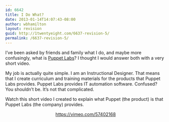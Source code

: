 ```yaml
---
id: 6642
title: I Do What?
date: 2013-01-14T14:07:43-08:00
author: wbhamilton
layout: revision
guid: http://1twentyeight.com/6637-revision-5/
permalink: /6637-revision-5/
---
```

I&#8217;ve been asked by friends and family what I do, and maybe more confusingly, what is [Puppet Labs](http://puppetlabs.com)? I thought I would answer both with a very short video.

My job is actually quite simple. I am an Instructional Designer. That means that I create curriculum and training materials for the products that Puppet Labs provides. Puppet Labs provides IT automation software. Confused? You shouldn&#8217;t be. It&#8217;s not that complicated.

Watch this short video I created to explain what Puppet (the product) is that Puppet Labs (the company) provides.

<p style="text-align: center;">
   <a href="https://vimeo.com/57402168">https://vimeo.com/57402168</a>
</p>